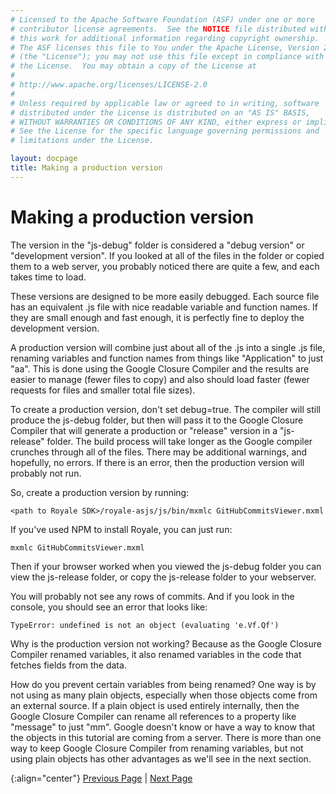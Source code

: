 ```yaml
---
# Licensed to the Apache Software Foundation (ASF) under one or more
# contributor license agreements.  See the NOTICE file distributed with
# this work for additional information regarding copyright ownership.
# The ASF licenses this file to You under the Apache License, Version 2.0
# (the "License"); you may not use this file except in compliance with
# the License.  You may obtain a copy of the License at
# 
# http://www.apache.org/licenses/LICENSE-2.0
# 
# Unless required by applicable law or agreed to in writing, software
# distributed under the License is distributed on an "AS IS" BASIS,
# WITHOUT WARRANTIES OR CONDITIONS OF ANY KIND, either express or implied.
# See the License for the specific language governing permissions and
# limitations under the License.

layout: docpage
title: Making a production version
---
```


# Making a production version

The version in the "js-debug" folder is considered a "debug version" or "development version".  If you looked at all of the files in the folder or copied them to a web server, you probably noticed there are quite a few, and each takes time to load.

These versions are designed to be more easily debugged.  Each source file has an equivalent .js file with nice readable variable and function names.  If they are small enough and fast enough, it is perfectly fine to deploy the development version.

A production version will combine just about all of the .js into a single .js file, renaming variables and function names from things like "Application" to just "aa".  This is done using the Google Closure Compiler and the results are easier to manage (fewer files to copy) and also should load faster (fewer requests for files and smaller total file sizes).

To create a production version, don't set debug=true.  The compiler will still produce the js-debug folder, but then will pass it to the Google Closure Compiler that will generate a production or "release" version in a "js-release" folder.  The build process will take longer as the Google compiler crunches through all of the files.  There may be additional warnings, and hopefully, no errors.  If there is an error, then the production version will probably not run.

So, create a production version by running:

```
<path to Royale SDK>/royale-asjs/js/bin/mxmlc GitHubCommitsViewer.mxml
```

If you've used NPM to install Royale, you can just run:

```
mxmlc GitHubCommitsViewer.mxml
```

Then if your browser worked when you viewed the js-debug folder you can view the js-release folder, or copy the 
js-release folder to your webserver.

You will probably not see any rows of commits.  And if you look in the console, you should see an error that looks like:

```
TypeError: undefined is not an object (evaluating 'e.Vf.Qf')
```

Why is the production version not working?  Because as the Google Closure Compiler renamed variables, it also renamed variables in the code that fetches fields from the data.

How do you prevent certain variables from being renamed?  One way is by not using as many plain objects, especially when those objects come from an external source.  If a plain object is used entirely internally, then the Google Closure Compiler can rename all references to a property like "message" to just "mm".  Google doesn't know or have a way to know that the objects in this tutorial are coming from a server.  There is more than one way to keep Google Closure Compiler from renaming variables, but not using plain objects has other advantages as we'll see in the next section.

{:align="center"}
[Previous Page](create-an-application/application-tutorial/security.html) \| [Next Page](create-an-application/application-tutorial/value-objects.html)
